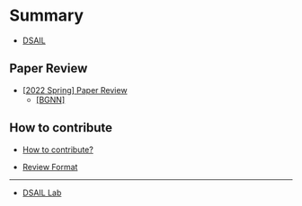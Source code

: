 # Summary  

* [DSAIL](README.md)

## Paper Review  

* [\[2022 Spring\] Paper Review](paper-review/README.md)   
    * [\[BGNN\]](paper-review/2022-spring/bgnn.md)  

## How to contribute  

* [How to contribute?](how-to-contribute.md)  

* [Review Format](paper-review/template.md)  
---  

* [DSAIL Lab](https://dsail.kaist.ac.kr/)  